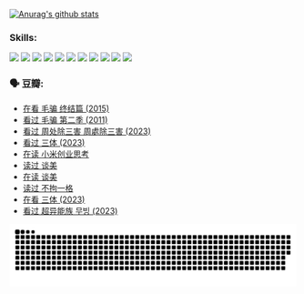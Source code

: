 
[![Anurag's github stats](https://github-readme-stats.vercel.app/api?username=w940853815)](https://github.com/anuraghazra/github-readme-stats)

### Skills:

<code><img height="32" src="https://cdn.jsdelivr.net/npm/simple-icons@v5/icons/python.svg"></code>
<code><img height="32" src="https://cdn.jsdelivr.net/npm/simple-icons@v5/icons/javascript.svg"></code>
<code><img height="32" src="https://cdn.jsdelivr.net/npm/simple-icons@v5/icons/django.svg"></code>
<code><img height="32" src="https://cdn.jsdelivr.net/npm/simple-icons@v5/icons/flask.svg"></code>
<code><img height="32" src="https://cdn.jsdelivr.net/npm/simple-icons@v5/icons/vuetify.svg"></code>
<code><img height="32" src="https://cdn.jsdelivr.net/npm/simple-icons@v5/icons/git.svg"></code>
<code><img height="32" src="https://cdn.jsdelivr.net/npm/simple-icons@v5/icons/docker.svg"></code>
<code><img height="32" src="https://cdn.jsdelivr.net/npm/simple-icons@v5/icons/postgresql.svg"></code>
<code><img height="32" src="https://cdn.jsdelivr.net/npm/simple-icons@v5/icons/elasticsearch.svg"></code>
<code><img height="32" src="https://cdn.jsdelivr.net/npm/simple-icons@v5/icons/macos.svg"></code>
<code><img height="32" src="https://cdn.jsdelivr.net/npm/simple-icons@v5/icons/linux.svg"></code>

### 🗣 豆瓣:

<!-- DOUBAN-ACTIVITIES:START -->
- [在看 毛骗 终结篇‎ (2015)](https://www.douban.com/people/136069238/status/4581971924/?_i=13867203)
- [看过 毛骗 第二季‎ (2011)](https://www.douban.com/people/136069238/status/4581971810/?_i=13867203)
- [看过 周处除三害 周處除三害‎ (2023)](https://www.douban.com/people/136069238/status/4575646701/?_i=13867203)
- [看过 三体‎ (2023)](https://www.douban.com/people/136069238/status/4574263039/?_i=13867203)
- [在读 小米创业思考](https://www.douban.com/people/136069238/status/4572047905/?_i=13867203)
- [读过 谈美](https://www.douban.com/people/136069238/status/4572047629/?_i=13867203)
- [在读 谈美](https://www.douban.com/people/136069238/status/4560861771/?_i=13867203)
- [读过 不拘一格](https://www.douban.com/people/136069238/status/4560861445/?_i=13867203)
- [在看 三体‎ (2023)](https://www.douban.com/people/136069238/status/4558185093/?_i=13867203)
- [看过 超异能族 무빙‎ (2023)](https://www.douban.com/people/136069238/status/4556824186/?_i=13867203)
<!-- DOUBAN-ACTIVITIES:END -->


![Snake animation](https://raw.githubusercontent.com/w940853815/w940853815/output/github-contribution-grid-snake.svg)

<!--
**w940853815/w940853815** is a ✨ _special_ ✨ repository because its `README.md` (this file) appears on your GitHub profile.

Here are some ideas to get you started:

- 🔭 I’m currently working on ...
- 🌱 I’m currently learning ...
- 👯 I’m looking to collaborate on ...
- 🤔 I’m looking for help with ...
- 💬 Ask me about ...
- 📫 How to reach me: ...
- 😄 Pronouns: ...
- ⚡ Fun fact: ...
-->
